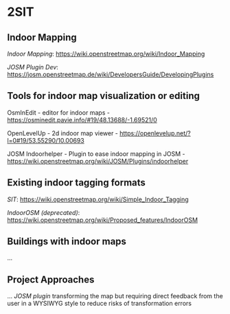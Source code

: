 # 2SIT

## Indoor Mapping
*Indoor Mapping*: 
https://wiki.openstreetmap.org/wiki/Indoor_Mapping

*JOSM Plugin Dev*: 
https://josm.openstreetmap.de/wiki/DevelopersGuide/DevelopingPlugins

## Tools for indoor map visualization or editing
OsmInEdit - editor for indoor maps - https://osminedit.pavie.info/#19/48.13688/-1.69521/0

OpenLevelUp - 2d indoor map viewer - https://openlevelup.net/?l=0#19/53.55290/10.00693

JOSM Indoorhelper - Plugin to ease indoor mapping in JOSM - https://wiki.openstreetmap.org/wiki/JOSM/Plugins/indoorhelper

## Existing indoor tagging formats

*SIT*: 
https://wiki.openstreetmap.org/wiki/Simple_Indoor_Tagging

*IndoorOSM (deprecated)*: 
https://wiki.openstreetmap.org/wiki/Proposed_features/IndoorOSM


## Buildings with indoor maps
...


## Project Approaches
...
*JOSM plugin*
transforming the map but requiring direct feedback from the user in a WYSIWYG style to reduce risks of transformation errors



